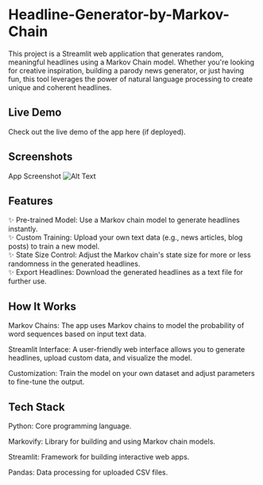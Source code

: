 # Headline-Generator-by-Markov-Chain
This project is a Streamlit web application that generates random, meaningful headlines using a Markov Chain model. Whether you're looking for creative inspiration, building a parody news generator, or just having fun, this tool leverages the power of natural language processing to create unique and coherent headlines.
## Live Demo
Check out the live demo of the app here (if deployed).
## Screenshots
App Screenshot
![Alt Text](path/to/your/image.png)
## Features
✨ Pre-trained Model: Use a Markov chain model to generate headlines instantly.  
✨ Custom Training: Upload your own text data (e.g., news articles, blog posts) to train a new model.  
✨ State Size Control: Adjust the Markov chain's state size for more or less randomness in the generated headlines.  
✨ Export Headlines: Download the generated headlines as a text file for further use.  

## How It Works
Markov Chains: The app uses Markov chains to model the probability of word sequences based on input text data.

Streamlit Interface: A user-friendly web interface allows you to generate headlines, upload custom data, and visualize the model.

Customization: Train the model on your own dataset and adjust parameters to fine-tune the output.

## Tech Stack
Python: Core programming language.

Markovify: Library for building and using Markov chain models.

Streamlit: Framework for building interactive web apps.

Pandas: Data processing for uploaded CSV files.

